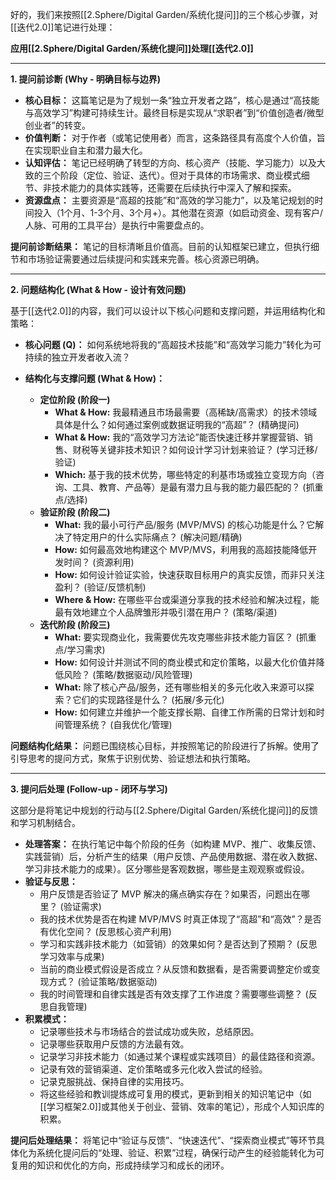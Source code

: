 好的，我们来按照[[2.Sphere/Digital Garden/系统化提问]]的三个核心步骤，对[[迭代2.0]]笔记进行处理：

**应用[[2.Sphere/Digital Garden/系统化提问]]处理[[迭代2.0]]**

---

**1. 提问前诊断 (Why - 明确目标与边界)**

*   **核心目标：** 这篇笔记是为了规划一条“独立开发者之路”，核心是通过“高技能与高效学习”构建可持续生计。最终目标是实现从“求职者”到“价值创造者/微型创业者”的转变。
*   **价值判断：** 对于作者（或笔记使用者）而言，这条路径具有高度个人价值，旨在实现职业自主和潜力最大化。
*   **认知评估：** 笔记已经明确了转型的方向、核心资产（技能、学习能力）以及大致的三个阶段（定位、验证、迭代）。但对于具体的市场需求、商业模式细节、非技术能力的具体实践等，还需要在后续执行中深入了解和探索。
*   **资源盘点：** 主要资源是“高超的技能”和“高效的学习能力”，以及笔记规划的时间投入（1个月、1-3个月、3个月+）。其他潜在资源（如启动资金、现有客户/人脉、可用的工具平台）是执行中需要盘点的。

**提问前诊断结果：** 笔记的目标清晰且价值高。目前的认知框架已建立，但执行细节和市场验证需要通过后续提问和实践来完善。核心资源已明确。

---

**2. 问题结构化 (What & How - 设计有效问题)**

基于[[迭代2.0]]的内容，我们可以设计以下核心问题和支撑问题，并运用结构化和策略：

*   **核心问题 (Q)：** 如何系统地将我的“高超技术技能”和“高效学习能力”转化为可持续的独立开发者收入流？

*   **结构化与支撑问题 (What & How)：**
    *   **定位阶段 (阶段一)**
        *   **What & How:** 我最精通且市场最需要（高稀缺/高需求）的技术领域具体是什么？如何通过案例或数据证明我的“高超”？ (精确提问)
        *   **What & How:** 我的“高效学习方法论”能否快速迁移并掌握营销、销售、财税等关键非技术知识？如何设计学习计划来验证？ (学习迁移/验证)
        *   **Which:** 基于我的技术优势，哪些特定的利基市场或独立变现方向（咨询、工具、教育、产品等）是最有潜力且与我的能力最匹配的？ (抓重点/选择)
    *   **验证阶段 (阶段二)**
        *   **What:** 我的最小可行产品/服务 (MVP/MVS) 的核心功能是什么？它解决了特定用户的什么实际痛点？ (解决问题/精确)
        *   **How:** 如何最高效地构建这个 MVP/MVS，利用我的高超技能降低开发时间？ (资源利用)
        *   **How:** 如何设计验证实验，快速获取目标用户的真实反馈，而非只关注盈利？ (验证/反馈机制)
        *   **Where & How:** 在哪些平台或渠道分享我的技术经验和解决过程，能最有效地建立个人品牌雏形并吸引潜在用户？ (策略/渠道)
    *   **迭代阶段 (阶段三)**
        *   **What:** 要实现商业化，我需要优先攻克哪些非技术能力盲区？ (抓重点/学习需求)
        *   **How:** 如何设计并测试不同的商业模式和定价策略，以最大化价值并降低风险？ (策略/数据驱动/风险管理)
        *   **What:** 除了核心产品/服务，还有哪些相关的多元化收入来源可以探索？它们的实现路径是什么？ (拓展/多元化)
        *   **How:** 如何建立并维护一个能支撑长期、自律工作所需的日常计划和时间管理系统？ (自我优化/管理)

**问题结构化结果：** 问题已围绕核心目标，并按照笔记的阶段进行了拆解。使用了引导思考的提问方式，聚焦于识别优势、验证想法和执行策略。

---

**3. 提问后处理 (Follow-up - 闭环与学习)**

这部分是将笔记中规划的行动与[[2.Sphere/Digital Garden/系统化提问]]的反馈和学习机制结合。

*   **处理答案：** 在执行笔记中每个阶段的任务（如构建 MVP、推广、收集反馈、实践营销）后，分析产生的结果（用户反馈、产品使用数据、潜在收入数据、学习非技术能力的成果）。区分哪些是客观数据，哪些是主观观察或假设。
*   **验证与反思：**
    *   用户反馈是否验证了 MVP 解决的痛点确实存在？如果否，问题出在哪里？ (验证需求)
    *   我的技术优势是否在构建 MVP/MVS 时真正体现了“高超”和“高效”？是否有优化空间？ (反思核心资产利用)
    *   学习和实践非技术能力（如营销）的效果如何？是否达到了预期？ (反思学习效率与成果)
    *   当前的商业模式假设是否成立？从反馈和数据看，是否需要调整定价或变现方式？ (验证策略/数据驱动)
    *   我的时间管理和自律实践是否有效支撑了工作进度？需要哪些调整？ (反思自我管理)
*   **积累模式：**
    *   记录哪些技术与市场结合的尝试成功或失败，总结原因。
    *   记录哪些获取用户反馈的方法最有效。
    *   记录学习非技术能力（如通过某个课程或实践项目）的最佳路径和资源。
    *   记录有效的营销渠道、定价策略或多元化收入尝试的经验。
    *   记录克服挑战、保持自律的实用技巧。
    *   将这些经验和教训提炼成可复用的模式，更新到相关的知识笔记中（如[[学习框架2.0]]或其他关于创业、营销、效率的笔记），形成个人知识库的积累。

**提问后处理结果：** 将笔记中“验证与反馈”、“快速迭代”、“探索商业模式”等环节具体化为系统化提问后的“处理、验证、积累”过程，确保行动产生的经验能转化为可复用的知识和优化的方向，形成持续学习和成长的闭环。